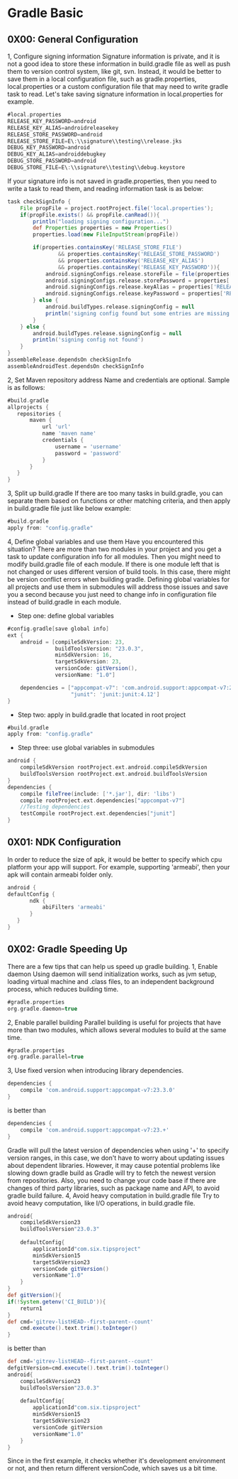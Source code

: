 Gradle Basic
===========

0X00: General Configuration
------------
1, Configure signing information
Signature information is private, and it is not a good idea to store these information in build.gradle file as well as push them to version control system, like git, svn. Instead, it would be better to save them in a local configuration file, such as gradle.properties, local.properties or a custom configuration file that may need to write gradle task to read.
Let's take saving signature information in local.properties for example.
```groovy
#local.properties
RELEASE_KEY_PASSWORD=android
RELEASE_KEY_ALIAS=androidreleasekey
RELEASE_STORE_PASSWORD=android
RELEASE_STORE_FILE=E\:\\signature\\testing\\release.jks
DEBUG_KEY_PASSWORD=android
DEBUG_KEY_ALIAS=androiddebugkey
DEBUG_STORE_PASSWORD=android
DEBUG_STORE_FILE=E\:\\signature\\testing\\debug.keystore
```
If your signature info is not saved in gradle.properties, then you need to write a task to read them, and reading information task is as below:
```groovy
task checkSignInfo {
    File propFile = project.rootProject.file('local.properties');
    if(propFile.exists() && propFile.canRead()){
        println("loading signing configuration...")
        def Properties properties = new Properties()
        properties.load(new FileInputStream(propFile))

        if(properties.containsKey('RELEASE_STORE_FILE')
                && properties.containsKey('RELEASE_STORE_PASSWORD')
                && properties.containsKey('RELEASE_KEY_ALIAS')
                && properties.containsKey('RELEASE_KEY_PASSWORD')){
            android.signingConfigs.release.storeFile = file(properties['RELEASE_STORE_FILE'])
            android.signingConfigs.release.storePassword = properties['RELEASE_STORE_PASSWORD']
            android.signingConfigs.release.keyAlias = properties['RELEASE_KEY_ALIAS']
            android.signingConfigs.release.keyPassword = properties['RELEASE_KEY_PASSWORD']
        } else {
            android.buildTypes.release.signingConfig = null
            println('signing config found but some entries are missing.')
        }
    } else {
        android.buildTypes.release.signingConfig = null
        println('signing config not found')
    }
}
assembleRelease.dependsOn checkSignInfo
assembleAndroidTest.dependsOn checkSignInfo
```
2, Set Maven repository address
Name and credentials are optional. Sample is as follows:
```groovy
#build.gradle
allprojects {
   repositories {
       maven {
           url 'url'
           name 'maven name'
           credentials {
               username = 'username'
               password = 'password'
           }
       }
   }
}
```

3, Split up build.gradle
If there are too many tasks in build.gradle, you can separate them based on functions or other matching criteria, and then apply in build.gradle file just like below example:
```groovy
#build.gradle
apply from: "config.gradle"
```
4, Define global variables and use them
Have you encountered this situation? There are more than two modules in your project and you get a task to update configuration info for all modules. Then you might need to modify build.gradle file of each module. If there is one module left that is not changed or uses different version of build tools. In this case, there might be version conflict errors when building gradle. Defining global variables for all projects and use them in submodules will address those issues and save you a second because you just need to change info in configuration file instead of build.gradle in each module.
+ Step one: define global variables
```groovy
#config.gradle[save global info]
ext {
    android = [compileSdkVersion: 23,
               buildToolsVersion: "23.0.3",
               minSdkVersion: 16,
               targetSdkVersion: 23,
               versionCode: gitVersion(),
               versionName: "1.0"]

    dependencies = ["appcompat-v7": 'com.android.support:appcompat-v7:23.3.0',
                    "junit": 'junit:junit:4.12']
}
```
+ Step two: apply in build.gradle that located in root project
```groovy
#build.gradle
apply from: "config.gradle"
```
+ Step three: use global variables in submodules
```groovy
android {
    compileSdkVersion rootProject.ext.android.compileSdkVersion
    buildToolsVersion rootProject.ext.android.buildToolsVersion
}
dependencies {
    compile fileTree(include: ['*.jar'], dir: 'libs')
    compile rootProject.ext.dependencies["appcompat-v7"]
    //Testing dependencies
    testCompile rootProject.ext.dependencies["junit"]
}
```
0X01: NDK Configuration
-------------
In order to reduce the size of apk, it would be better to specify which cpu platform your app will support. For example, supporting 'armeabi', then your apk will contain armeabi folder only.
```groovy
android {
defaultConfig {
       ndk {
           abiFilters 'armeabi'
       }
   }
}
```

0X02: Gradle Speeding Up
-------------
There are a few tips that can help us speed up gradle building.
1, Enable daemon
Using daemon will send initialization works, such as jvm setup, loading virtual machine and .class files, to an independent background process, which reduces building time.
```groovy
#gradle.properties
org.gradle.daemon=true
```
2, Enable parallel building
Parallel building is useful for projects that have more than two modules, which allows several modules to build at the same time.
```groovy
#gradle.properties
org.gradle.parallel=true
```
3, Use fixed version when introducing library dependencies.
```groovy
dependencies {
    compile 'com.android.support:appcompat-v7:23.3.0'
}
```
is better than
```groovy
dependencies {
    compile 'com.android.support:appcompat-v7:23.+'    
}
```
Gradle will pull the latest version of dependencies when using '+' to specify version ranges, in this case, we don't have to worry about updating issues about dependent libraries. However, it may cause potential problems like slowing down gradle build as Gradle will try to fetch the newest version from repositories. Also, you need to change your code base if there are changes of third party libraries, such as package name and API, to avoid gradle build failure.
4, Avoid heavy computation in build.gradle file
Try to avoid heavy computation, like I/O operations, in build.gradle file. 
```groovy
android{
    compileSdkVersion23
    buildToolsVersion"23.0.3"
 
    defaultConfig{
        applicationId"com.six.tipsproject"
        minSdkVersion15
        targetSdkVersion23
        versionCode gitVersion()
        versionName"1.0"
    }
}
def gitVersion(){
if(!System.getenv('CI_BUILD')){
    return1
}
def cmd='gitrev-listHEAD--first-parent--count'
    cmd.execute().text.trim().toInteger()
}
```
is better than
```groovy
def cmd='gitrev-listHEAD--first-parent--count'
defgitVersion=cmd.execute().text.trim().toInteger()
android{
    compileSdkVersion23
    buildToolsVersion"23.0.3"
 
    defaultConfig{
        applicationId"com.six.tipsproject"
        minSdkVersion15
        targetSdkVersion23
        versionCode gitVersion
        versionName"1.0"
    }
}
```
Since in the first example, it checks whether it's development environment or not, and then return different versionCode, which saves us a bit time.
